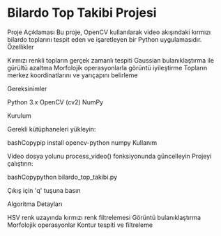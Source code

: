 # Bilardo Top Takibi Projesi

Proje Açıklaması
Bu proje, OpenCV kullanılarak video akışındaki kırmızı bilardo toplarını tespit eden ve işaretleyen bir Python uygulamasıdır.
Özellikler

Kırmızı renkli topların gerçek zamanlı tespiti
Gaussian bulanıklaştırma ile gürültü azaltma
Morfolojik operasyonlarla görüntü iyileştirme
Topların merkez koordinatlarını ve yarıçapını belirleme

Gereksinimler

Python 3.x
OpenCV (cv2)
NumPy

Kurulum

Gerekli kütüphaneleri yükleyin:

bashCopypip install opencv-python numpy
Kullanım

Video dosya yolunu process_video() fonksiyonunda güncelleyin
Projeyi çalıştırın:

bashCopypython bilardo_top_takibi.py

Çıkış için 'q' tuşuna basın

Algoritma Detayları

HSV renk uzayında kırmızı renk filtrelemesi
Görüntü bulanıklaştırma
Morfolojik operasyonlar
Kontur tespiti ve filtreleme
